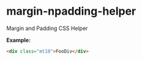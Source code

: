 # margin-npadding-helper
Margin and Padding
CSS Helper

**Example:**
```html
<div class="mt10">FooDiv</div>
